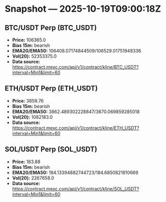 # Snapshot — 2025-10-19T09:00:18Z

## BTC/USDT Perp (BTC_USDT)
- **Price:** 106365.0
- **Bias 15m:** bearish
- **EMA20/EMA50:** 106408.07174844509/106529.01751948336
- **Vol(20):** 52353375.0
- **Data source:** https://contract.mexc.com/api/v1/contract/kline/BTC_USDT?interval=Min1&limit=60

## ETH/USDT Perp (ETH_USDT)
- **Price:** 3859.76
- **Bias 15m:** bearish
- **EMA20/EMA50:** 3862.489302228847/3870.069859285018
- **Vol(20):** 1082183.0
- **Data source:** https://contract.mexc.com/api/v1/contract/kline/ETH_USDT?interval=Min1&limit=60

## SOL/USDT Perp (SOL_USDT)
- **Price:** 183.88
- **Bias 15m:** bearish
- **EMA20/EMA50:** 184.13394882744723/184.6850821610669
- **Vol(20):** 2267658.0
- **Data source:** https://contract.mexc.com/api/v1/contract/kline/SOL_USDT?interval=Min1&limit=60
